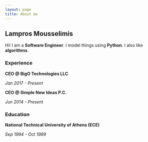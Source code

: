 ```yaml
---
layout: page
title: About me
---
```



## Lampros Mousselimis
Hi! I am a **Software Engineer**. I model things using **Python**. I also like **algorithms**.


### Experience

**CEO @ BigO Technologies LLC**

_Jan 2017 - Present_


**CEO @ Simple New Ideas P.C.**

_Jun 2014 - Present_



### Education

**National Technical University of Athens (ECE)**

_Sep 1994 - Oct 1999_

